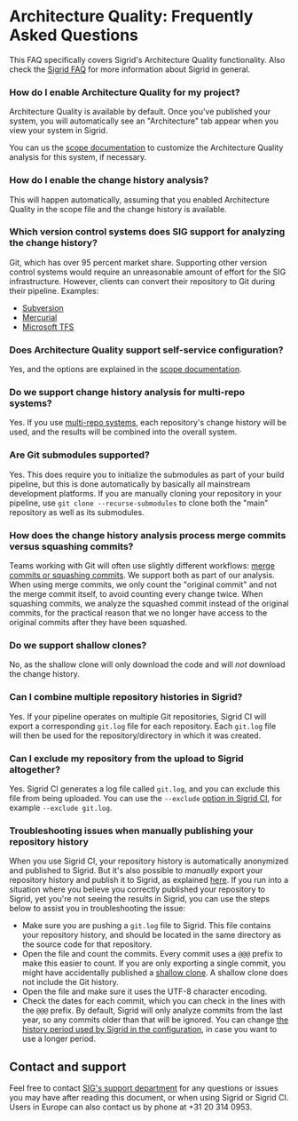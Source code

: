 Architecture Quality: Frequently Asked Questions
================================================

This FAQ specifically covers Sigrid's Architecture Quality functionality. Also check the [Sigrid FAQ](faq.md) for more information about Sigrid in general.

### How do I enable Architecture Quality for my project?

Architecture Quality is available by default. Once you've published your system, you will automatically see an "Architecture" tab appear when you view your system in Sigrid.

You can us the [scope documentation](../reference/analysis-scope-configuration.md) to customize the Architecture Quality analysis for this system, if necessary.
  
### How do I enable the change history analysis?

This will happen automatically, assuming that you enabled Architecture Quality in the scope file and the change history is available.

### Which version control systems does SIG support for analyzing the change history?

Git, which has over 95 percent market share. Supporting other version control systems would require an unreasonable
amount of effort for the SIG infrastructure. However, clients can convert their repository to Git during their
pipeline. Examples:

  - [Subversion](https://learn.microsoft.com/en-us/azure/devops/repos/git/perform-migration-from-svn-to-git?view=azure-devops)
  - [Mercurial](https://markheath.net/post/how-to-convert-mercurial-repository-to)
  - [Microsoft TFS](https://github.com/git-tfs/git-tfs)
  
### Does Architecture Quality support self-service configuration?

Yes, and the options are explained in the [scope documentation](../reference/analysis-scope-configuration.md).

### Do we support change history analysis for multi-repo systems?

Yes. If you use [multi-repo systems](../organization-integration/systems.md), each repository's change history will be used, and the results will be combined into the overall system.

### Are Git submodules supported?

Yes. This does require you to initialize the submodules as part of your build pipeline, but this is done automatically by basically all mainstream development platforms. If you are manually cloning your repository in your pipeline, use `git clone --recurse-submodules` to clone both the "main" repository as well as its submodules.

### How does the change history analysis process merge commits versus squashing commits?

Teams working with Git will often use slightly different workflows:
[merge commits or squashing commits](https://blog.mergify.com/what-is-the-difference-between-a-merge-commit-a-squash/).
We support both as part of our analysis. When using merge commits, we only count the "original commit" and not the
merge commit itself, to avoid counting every change twice. When squashing commits, we analyze the squashed commit 
instead of the original commits, for the practical reason that we no longer have access to the original commits after
they have been squashed.

### Do we support shallow clones?

No, as the shallow clone will only download the code and will *not* download the change history.

### Can I combine multiple repository histories in Sigrid?

Yes. If your pipeline operates on multiple Git repositories, Sigrid CI will export a corresponding `git.log` file for each repository. Each `git.log` file will then be used for the repository/directory in which it was created.

### Can I exclude my repository from the upload to Sigrid altogether?

Yes. Sigrid CI generates a log file called `git.log`, and you can exclude this file from being uploaded. You can use the `--exclude` [option in Sigrid CI](../reference/client-script-usage.md), for example `--exclude git.log`. 

### Troubleshooting issues when manually publishing your repository history

When you use Sigrid CI, your repository history is automatically anonymized and published to Sigrid. But it's also possible to *manually* export your repository history and publish it to Sigrid, as explained [here](../organization-integration/upload-instructions.md#creating-a-zip-file-for-your-system). If you run into a situation where you believe you correctly published your repository to Sigrid, yet you're not seeing the results in Sigrid, you can use the steps below to assist you in troubleshooting the issue:

- Make sure you are pushing a `git.log` file to Sigrid. This file contains your repository history, and should be located in the same directory as the source code for that repository.
- Open the file and count the commits. Every commit uses a `@@@` prefix to make this easier to count. If you are only exporting a single commit, you might have accidentally published a [shallow clone](https://git-scm.com/docs/git-clone). A shallow clone does not include the Git history.
- Open the file and make sure it uses the UTF-8 character encoding. 
- Check the dates for each commit, which you can check in the lines with the `@@@` prefix. By default, Sigrid will only analyze commits from the last year, so any commits older than that will be ignored. You can change [the history period used by Sigrid in the configuration](../reference/analysis-scope-configuration.md#analyzing-your-repository-history), in case you want to use a longer period.

## Contact and support

Feel free to contact [SIG's support department](mailto:support@softwareimprovementgroup.com) for any questions or issues you may have after reading this document, or when using Sigrid or Sigrid CI. Users in Europe can also contact us by phone at +31 20 314 0953.
